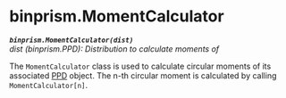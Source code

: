 # binprism.MomentCalculator
***`binprism.MomentCalculator(dist)`*** <br />
*dist (binprism.PPD): Distribution to calculate moments of* <br />

The `MomentCalculator` class is used to calculate circular moments of its associated [PPD](https://github.com/JoeJimFlood/binprism/blob/master/doc/PPD/PPD.md) object. The n-th circular moment is calculated by calling `MomentCalculator[n]`.
